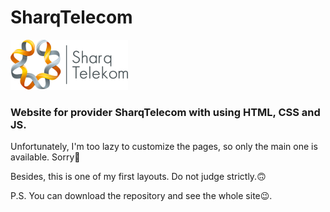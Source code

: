 # SharqTelecom
![sharqTelecom logo](IMG/LOGO.png)

### Website for provider SharqTelecom with using **HTML**, **CSS** and **JS**.

Unfortunately, I'm too lazy to customize the pages, so only the main one is available. Sorry🥴

Besides, this is one of my first layouts. Do not judge strictly.🙃

P.S. You can download the repository and see the whole site😉.
